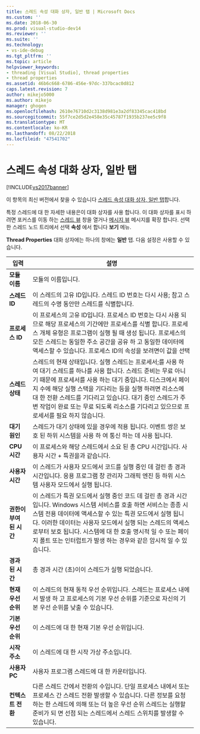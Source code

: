 ```yaml
---
title: 스레드 속성 대화 상자, 일반 탭 | Microsoft Docs
ms.custom: ''
ms.date: 2018-06-30
ms.prod: visual-studio-dev14
ms.reviewer: ''
ms.suite: ''
ms.technology:
- vs-ide-debug
ms.tgt_pltfrm: ''
ms.topic: article
helpviewer_keywords:
- threading [Visual Studio], thread properties
- thread properties
ms.assetid: 46b6c668-6786-456e-97dc-337bcac0d812
caps.latest.revision: 7
author: mikejo5000
ms.author: mikejo
manager: ghogen
ms.openlocfilehash: 2610e76710d2c3138d981e3a2df83345cac418bd
ms.sourcegitcommit: 55f7ce2d5d2e458e35c45787f1935b237ee5c9f8
ms.translationtype: MT
ms.contentlocale: ko-KR
ms.lasthandoff: 08/22/2018
ms.locfileid: "47541702"
---
```

# <a name="general-tab-thread-properties-dialog-box"></a>스레드 속성 대화 상자, 일반 탭
[!INCLUDE[vs2017banner](../includes/vs2017banner.md)]

이 항목의 최신 버전에서 찾을 수 있습니다 [스레드 속성 대화 상자, 일반 탭](https://docs.microsoft.com/visualstudio/debugger/general-tab-thread-properties-dialog-box)합니다.  
  
특정 스레드에 대 한 자세한 내용은이 대화 상자를 사용 합니다. 이 대화 상자를 표시 하려면 포커스를 이동 하는 [스레드 뷰](../debugger/threads-view.md) 창을 열거나 [메시지 뷰](../debugger/messages-view.md) 메시지를 확장 합니다. 선택한 스레드 노드 트리에서 선택 **속성** 에서 합니다 **보기** 메뉴.  
  
 **Thread Properties** 대화 상자에는 하나의 창에는 **일반** 탭. 다음 설정은 사용할 수 있습니다.  
  
|입력|설명|  
|-----------|-----------------|  
|**모듈 이름**|모듈의 이름입니다.|  
|**스레드 ID**|이 스레드의 고유 ID입니다. 스레드 ID 번호는 다시 사용; 참고 스레드의 수명 동안만 스레드를 식별합니다.|  
|**프로세스 ID**|이 프로세스의 고유 ID입니다. 프로세스 ID 번호는 다시 사용 되므로 해당 프로세스의 기간에만 프로세스를 식별 합니다. 프로세스 개체 유형은 프로그램이 실행 될 때 생성 됩니다. 프로세스의 모든 스레드는 동일한 주소 공간을 공유 하 고 동일한 데이터에 액세스할 수 있습니다. 프로세스 ID의 속성을 보려면이 값을 선택|  
|**스레드 상태**|스레드의 현재 상태입니다. 실행 스레드는 프로세서;를 사용 하 여 대기 스레드를 하나를 사용 합니다. 스레드 준비는 무료 아니기 때문에 프로세서를 사용 하는 대기 중입니다. 디스크에서 페이지 수에 해당 실행 스택을 기다리는 등을 실행 하려면 리소스에 대 한 전환 스레드를 기다리고 있습니다. 대기 중인 스레드가 주변 작업이 완료 또는 무료 되도록 리소스를 기다리고 있으므로 프로세서를 필요 하지 않습니다.|  
|**대기 원인**|스레드가 대기 상태에 있을 경우에 적용 됩니다. 이벤트 쌍은 보호 된 하위 시스템을 사용 하 여 통신 하는 데 사용 됩니다.|  
|**CPU 시간**|이 프로세스와 해당 스레드에서 소요 된 총 CPU 시간입니다. 사용자 시간 + 특권을과 같습니다.|  
|**사용자 시간**|이 스레드가 사용자 모드에서 코드를 실행 중인 데 걸린 총 경과 시간입니다. 응용 프로그램 창 관리자 그래픽 엔진 등 하위 시스템 사용자 모드에서 실행 됩니다.|  
|**권한이 부여 된 시간**|이 스레드가 특권 모드에서 실행 중인 코드 데 걸린 총 경과 시간입니다. Windows 시스템 서비스를 호출 하면 서비스는 종종 시스템 전용 데이터에 액세스할 수 있는 특권 모드에서 실행 됩니다. 이러한 데이터는 사용자 모드에서 실행 되는 스레드의 액세스 로부터 보호 됩니다. 시스템에 대 한 호출 명시적 일 수 또는 페이지 폴트 또는 인터럽트가 발생 하는 경우와 같은 암시적 일 수 있습니다.|  
|**경과 된 시간**|총 경과 시간 (초)이이 스레드가 실행 되었습니다.|  
|**현재 우선 순위**|이 스레드의 현재 동적 우선 순위입니다. 스레드는 프로세스 내에서 발생 하 고 프로세스의 기본 우선 순위를 기준으로 자신의 기본 우선 순위를 낮출 수 있습니다.|  
|**기본 우선 순위**|이 스레드에 대 한 현재 기본 우선 순위입니다.|  
|**시작 주소**|이 스레드에 대 한 시작 가상 주소입니다.|  
|**사용자 PC**|사용자 프로그램 스레드에 대 한 카운터입니다.|  
|**컨텍스트 전환**|다른 스레드 간에서 전환의 수입니다. 단일 프로세스 내에서 또는 프로세스 간 스레드 전환 발생할 수 있습니다. 다른 정보를 요청 하는 한 스레드에 의해 또는 더 높은 우선 순위 스레드는 실행할 준비가 되 면 선점 되는 스레드에서 스레드 스위치를 발생할 수 있습니다.|



